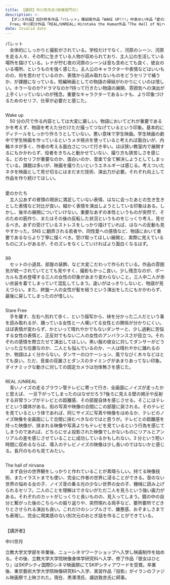 ```yaml
---
title: 【講評】中川奈月氏(映像部門分)
description: >-
  【ダンス作品】加計柊多作品「パレット」篠田衛作品「WAKE UP!!!」中島ゆい作品「愛のかたち」サンドメノハル作品「99」水村杏奈作品「Stare
  Free」中川莉沙作品「REAL/UNREAL」Hirotaka the Human作品「The Hall of Nirvana」
date: Invalid date
---
```

<p style="margin-bottom:2em;">パレット<br>　全体的にしっかりと撮影がされている。学校だけでなく、河原のシーン、河原を走る人々、その町に生きている人物が収められており、主人公の生活している場所を描けている。レナが佇む夜の河原のシーンは音も含めとても良く、彼女のいる場所、というものを強く感じた。主人公のキャラクターや表情などはいいものの、何を思わせているのか、表情から読み取れないものをどうセリフで補うか、が課題になっている。短編映画としての物語の帰結がわかりにくいのは惜しい。ホラーなのか?ドラマなのか?持って行きたい物語の展開、雰囲気への演出が上手くいっていないのが残念。重要なキャラクターであるレナも、より印象づけるためのセリフ、仕草が必要だと感じた。

<p style="margin-bottom:2em;">Wake up<br>　50 分の尺で作る内容としては大変に厳しい。物語においてどれが重要であるかを考えず、物語を考えた分だけただ撮ってつなげているという印象。基本的にディテールをしっかり作ろうとしていない。悪い意味で学生映画。学生映画の劇中で学生映画を作っているというメタ視点を使っていると考えれば面白いが、内輪ネタが多く、作者の考える面白さについて行き辛い。ほぼ狭い教室内で展開するにもかかわらず、役者をきちんと動かせていない、撮り方も狭苦しさを感じる。どのセリフが重要なのか、面白いのか、音楽で全て解決しようとしてしまっている。課題は多いが、映画を撮りたいというエネルギーは感じる。考えついたネタを映画として見せ切るにはまだまだ技術、演出力が必要。それぞれ向上して作品を作り続けてほしい。

<p style="margin-bottom:2em;">愛のかたち<br>　主人公あずの冒頭の現状に満足していない表情、はなに会ったあとの生き生きとした表情など対比が良い。細かく表情を演出しようとしている印象はある。しかし、後半の展開についていけない。重要なあずの本性というものが突然で、そのための筋作り、またはその後の反転した状況というものをじっくり考え、見せるべき。あずの受けているストレスをしっかり描けていれば、はなへの反動も見やすかった。SNS に翻弄される若者や、同性愛への感情など、物語において重要であるならより丁寧に描くべき。受け取ってほしい展開と、実際に見えているものにズレがあるが、そのズレをなくしていければより面白くなるはず。

<p style="margin-bottom:2em;">99<br>　セットの小道具、部屋の装飾、など大変こだわって作られている。作品の雰囲気が統一されていてとても見やすく、撮影もかっこ良い。少し残念なのが、ボーカルも含め登場する三人の女性の印象があまり変わらないこと。三人中二人が赤い衣装を着てしまっていて混乱してしまう。違いがはっきりしないと、物語が見えづらい。また、終盤一人の女性が髪を結うという演出をしたにもかかわらず、最後に戻してしまったのが惜しい。

<p style="margin-bottom:2em;">Stare Free<br>　手を離す、左右へ別れて歩く、という描写から、袂を分かった二人だという事を読み取れるが、踊っている女性と一人嘆いてる女性との関係が分かりにくい。ほぼ表情が変わらず、かといって晴れやかでもないダンサーと、少し過剰に苦悩する女性の表情と、正反対でもない二人の女性のアンバランスさが目立つ。それぞれの感情を際立たせて演出してほしい。黑い服の彼女に対してダンサーがどういった立ち位置なのか、二人とも悩んでいるのか、一人は晴れやかに踊れるのか、物語はよく分からない。ダンサーのロケーション、風でなびく木々などはとても良い。ただ、音楽の荘厳さとダンスのタイミングがあまりあってない印象。ダイナミックな動きに対しての固定カメラは勿体無さを感じた。

<p style="margin-bottom:2em;">REAL /UNREAL<br>　⻘いノイズの走るブラウン管テレビに寄って行き、全画面にノイズが走ったかと思えば、
一旦下がってしまったのはなぜだろう?後ろに見える壁の掲示や反射する非常ランプがテレビとの距離感、その部屋自体を感じさせる。そこにはテレビという媒体がある。街の写真や映像の合間にこの部屋に戻される。そのテレビを見ているという体であれば、同じサイズに写真や映像をはめるか、テレビのノイズ映像を全画面にして合間に挟むべきなのではと思うが。テレビとの距離感を持った映像が、挟まれる映像や写真よりもテレビを見ているという行為を感じてしまうのであれば、どちらにせよ投影された映像でしかないものにリアルとアンリアルの差を感じさせていることに成功しているかもしれない。3 分という短い時間に収めるならば、導入のテレビノイズの映像は少し⻑いのではないかと感じる。⻑尺のものも見てみたい。

<p style="margin-bottom:2em;">The hall of nirvana<br>　まず自分の世界観をしっかりと作れていることが素晴らしい。持てる映像技術、またイラストまでも使い、完全に作者の世界に浸ることができる。音のない世界の悩める女の子、ノイズ音の乗る光の少ない世界の女の子、機械に読み上げられるセリフ。二人のことを理解はできないがただ二人を見ろという強い画力がある。それぞれのカットがじっくりと⻑いものの、見入ってしまう。鏡の中の自分と繋がった後のこちらへの振り返りや、突然現れる両手など、要所要所でどきりとさせられる演出も良い。これだけのシンプルさで、嫌悪感、おぞましさまでも表現し、完全に現実感のない別次元のおとぎ話を作ることができている。

【講評者】

中川奈月

立教大学文学部を卒業後、ニューシネマワークショップへ入学し映画制作を始める。その後、立教大学大学院映像身体学研究科へ入学、修了作品『彼女はひとり』はSKIPシティ国際Dシネマ映画祭にてSKIPシティアワードを受賞。卒業後、東京藝術大学大学院映像研究科へ入学、実習作品『投影』がイランのファジル映画祭で上映された。現在、黒澤清氏、諏訪敦彦氏に師事。

